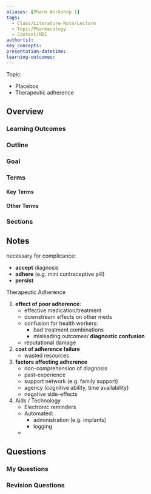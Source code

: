 ```yaml
---
aliases: [Pharm Workshop 1]
tags:
  - Class/Literature-Note/Lecture
  - Topic/Pharmacology
  - Context/MD1
author(s): 
key_concepts: 
presentation-datetime: 
learning-outcomes:
---
```


Topic: 
- Placebos
- Therapeutic adherence

## Overview
### Learning Outcomes

### Outline

### Goal

### Terms
#### Key Terms

#### Other Terms

### Sections


## Notes

necessary for complicance:
- **accept** diagnosis
- **adhere** (e.g. mini contraceptive pill)
- **persist**

Therapeutic Adherence

1. **effect of poor adherence**:
	- effective medication/treatment
	- downstream effects on other meds
	- confusion for health workers:
		- bad treatment combinations
		- misleading outcomes/ **diagnostic confusion**
	- reputational damage
2. **cost of adherence failure**
	- wasted resources
3. **factors affecting adherence**
	- non-comprehension of diagnosis
	- past-experience
	- support network (e.g. family support)
	- agency (cognitive ability, time availability)
	- negative side-effects
4. Aids / Technology
	- Electronic reminders
	- Automated:
		- administration (e.g. implants)
		- logging
	- 


## Questions

### My Questions
### Revision Questions




